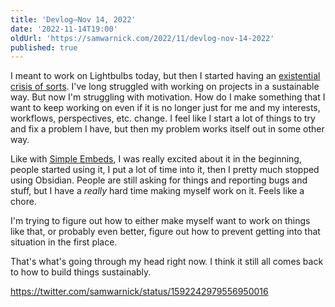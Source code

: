 ```yaml
---
title: 'Devlog—Nov 14, 2022'
date: '2022-11-14T19:00'
oldUrl: 'https://samwarnick.com/2022/11/devlog-nov-14-2022'
published: true
---
```


I meant to work on Lightbulbs today, but then I started having an [existential crisis of sorts](https://twitter.com/samwarnick/status/1592242979556950016). I've long struggled with working on projects in a sustainable way. But now I'm struggling with motivation. How do I make something that I want to keep working on even if it is no longer just for me and my interests, workflows, perspectives, etc. change. I feel like I start a lot of things to try and fix a problem I have, but then my problem works itself out in some other way.

Like with [Simple Embeds](https://github.com/samwarnick/obsidian-simple-embeds), I was really excited about it in the beginning, people started using it, I put a lot of time into it, then I pretty much stopped using Obsidian. People are still asking for things and reporting bugs and stuff, but I have a _really_ hard time making myself work on it. Feels like a chore.

I'm trying to figure out how to either make myself want to work on things like that, or probably even better, figure out how to prevent getting into that situation in the first place.

That's what's going through my head right now. I think it still all comes back to how to build things sustainably.

https://twitter.com/samwarnick/status/1592242979556950016
